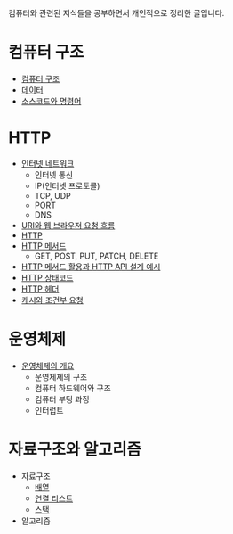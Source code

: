 컴퓨터와 관련된 지식들을 공부하면서 개인적으로 정리한 글입니다.

# 컴퓨터 구조
- [컴퓨터 구조](https://github.com/skcy1515/Programming-Study/tree/main/Computer%20Knowledge/Computer%20Structure)
- [데이터](https://github.com/skcy1515/Programming-Study/tree/main/Computer%20Knowledge/Computer%20Structure/Data)
- [소스코드와 명령어](https://github.com/skcy1515/Programming-Study/tree/main/Computer%20Knowledge/Computer%20Structure/Source%20code%20and%20Command)

# HTTP
- [인터넷 네트워크](https://github.com/skcy1515/Programming-Study/tree/main/Computer%20Knowledge/HTTP/Internet%20Network)
  - 인터넷 통신
  - IP(인터넷 프로토콜)
  - TCP, UDP
  - PORT
  - DNS
- [URI와 웹 브라우저 요청 흐름](https://github.com/skcy1515/Programming-Study/tree/main/Computer%20Knowledge/HTTP/URI)
- [HTTP](https://github.com/skcy1515/Programming-Study/tree/main/Computer%20Knowledge/HTTP/HTTP)
- [HTTP 메서드](https://github.com/skcy1515/Programming-Study/tree/main/Computer%20Knowledge/HTTP/HTTP%20Method)
  - GET, POST, PUT, PATCH, DELETE
- [HTTP 메서드 활용과 HTTP API 설계 예시](https://github.com/skcy1515/Programming-Study/tree/main/Computer%20Knowledge/HTTP/HTTP%20Method%20Uses)
- [HTTP 상태코드](https://github.com/skcy1515/Programming-Study/tree/main/Computer%20Knowledge/HTTP/HTTP%20Status)
- [HTTP 헤더](https://github.com/skcy1515/Programming-Study/tree/main/Computer%20Knowledge/HTTP/HTTP%20Header)
- [캐시와 조건부 요청](https://github.com/skcy1515/Programming-Study/tree/main/Computer%20Knowledge/HTTP/Cache)

# 운영체제
- [운영체제의 개요](https://github.com/skcy1515/Programming-Study/tree/main/Computer%20Knowledge/Operating%20System)
  - 운영체제의 구조
  - 컴퓨터 하드웨어와 구조
  - 컴퓨터 부팅 과정
  - 인터럽트

# 자료구조와 알고리즘
- 자료구조
  - [배열](https://github.com/skcy1515/Programming-Study/tree/main/Computer%20Knowledge/Data-Structure%20%26%20Algorithm/Data%20Structure/Array)
  - [연결 리스트](https://github.com/skcy1515/Programming-Study/tree/main/Computer%20Knowledge/Data-Structure%20%26%20Algorithm/Data%20Structure/Linked%20list)
  - [스택](https://github.com/skcy1515/Programming-Study/tree/main/Computer%20Knowledge/Data-Structure%20%26%20Algorithm/Data%20Structure/Stack)
- 알고리즘
